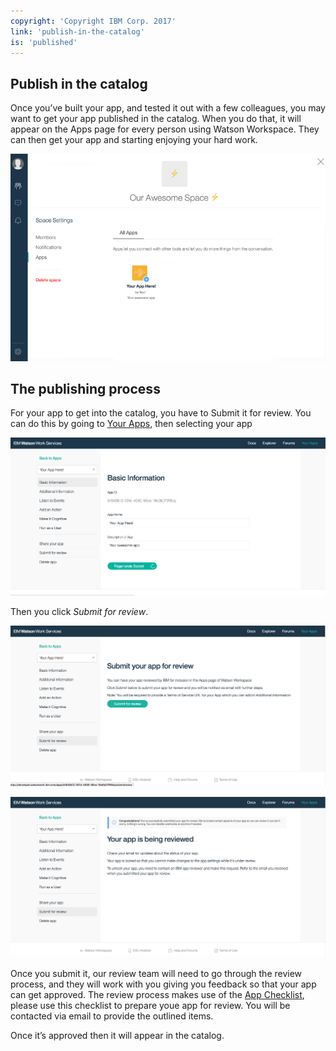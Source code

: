 ```yaml
---
copyright: 'Copyright IBM Corp. 2017'
link: 'publish-in-the-catalog'
is: 'published'
---
```

## Publish in the catalog

Once you’ve built your app, and tested it out with a few colleagues, you may want to get your app published in the catalog. 
When you do that, it will appear on the Apps page for every person using Watson Workspace. They can then get your app and 
starting enjoying your hard work.

![Apps Page](./images/YourAppWWS.png)

## The publishing process

For your app to get into the catalog, you have to Submit it for review. You can do this by going to 
[Your Apps](https://developer.watsonwork.ibm.com/apps), then selecting your app 

![Apps Page](./images/MyAppPageBasic.png)

Then you click *Submit for review*.

![Apps Page](./images/MyAppPageSubmitBefore.png)

![Apps Page](./images/MyAppPageSubmitAfter.png)

Once you submit it, our review team will need to go through the review process, and they will work with you giving you feedback 
so that your app can get approved. The review process makes use of the [App Checklist](./), please use this checklist to prepare 
youe app for review. You will be contacted via email to provide the outlined items.

Once it’s approved then it will appear in the catalog.
